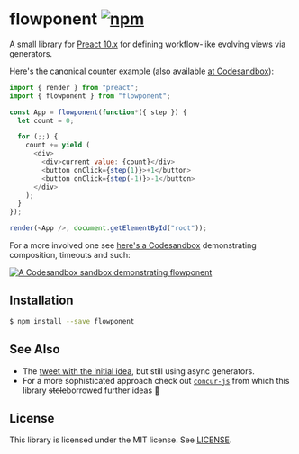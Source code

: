 # flowponent [![npm](https://img.shields.io/npm/v/flowponent.svg)](https://www.npmjs.com/package/flowponent)

A small library for [Preact 10.x](https://github.com/preactjs/preact) for defining workflow-like evolving views via generators.

Here's the canonical counter example (also available [at Codesandbox](https://codesandbox.io/s/flowponent-in-action-ebfq2)):

```js
import { render } from "preact";
import { flowponent } from "flowponent";

const App = flowponent(function*({ step }) {
  let count = 0;

  for (;;) {
    count += yield (
      <div>
        <div>current value: {count}</div>
        <button onClick={step(1)}>+1</button>
        <button onClick={step(-1)}>-1</button>
      </div>
    );
  }
});

render(<App />, document.getElementById("root"));
```

For a more involved one see [here's a Codesandbox](https://codesandbox.io/s/flowponent-in-action-88vb9) demonstrating composition, timeouts and such:

[![A Codesandbox sandbox demonstrating flowponent](https://user-images.githubusercontent.com/19776768/70808260-f8515a80-1dc7-11ea-9b85-76131ed8dc0b.png)](https://codesandbox.io/s/flowponent-in-action-88vb9)

## Installation

```sh
$ npm install --save flowponent
```

## See Also

- The [tweet with the initial idea](https://twitter.com/jviide/status/1204492830594473985), but still using async generators.
- For a more sophisticated approach check out [`concur-js`](https://github.com/ajnsit/concur-js) from which this library ~~stole~~borrowed further ideas 🙂

## License

This library is licensed under the MIT license. See [LICENSE](./LICENSE).
